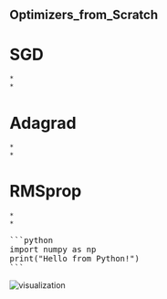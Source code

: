 ## Optimizers_from_Scratch

# SGD
    * 
    * 
# Adagrad
    *
    *
# RMSprop
    *
    *
<pre>
```python
import numpy as np
print(&quot;Hello from Python!&quot;)
```
</pre>

![visualization](output5.gif)